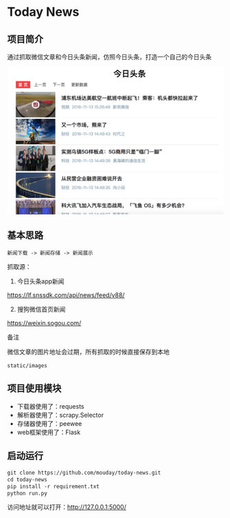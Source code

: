 
# Today News

## 项目简介

通过抓取微信文章和今日头条新闻，仿照今日头条，打造一个自己的今日头条

![](images/toutiao.png)


## 基本思路

```
新闻下载 -> 新闻存储 -> 新闻展示
```

抓取源：

1. 今日头条app新闻

https://lf.snssdk.com/api/news/feed/v88/

2. 搜狗微信首页新闻

https://weixin.sogou.com/

备注

微信文章的图片地址会过期，所有抓取的时候直接保存到本地

```
static/images
```

## 项目使用模块

- 下载器使用了：requests
- 解析器使用了：scrapy.Selector
- 存储器使用了：peewee
- web框架使用了：Flask

## 启动运行
```
git clone https://github.com/mouday/today-news.git
cd today-news
pip install -r requirement.txt
python run.py

```
访问地址就可以打开：http://127.0.0.1:5000/

